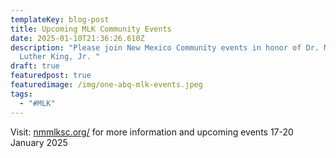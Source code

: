 ```yaml
---
templateKey: blog-post
title: Upcoming MLK Community Events
date: 2025-01-10T21:36:26.610Z
description: "Please join New Mexico Community events in honor of Dr. Martin
  Luther King, Jr. "
draft: true
featuredpost: true
featuredimage: /img/one-abq-mlk-events.jpeg
tags:
  - "#MLK"
---
```

Visit: [nmmlksc.org/](https://nmmlksc.org/)
for more information and upcoming events 17-20 January 2025